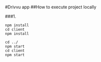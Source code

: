 #Drivvu app
##How to execute project locally

###1.

```
npm install
cd client
npm install

cd ../
npm start
cd client
npm start
```
